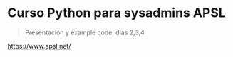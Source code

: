 # Curso Python para sysadmins APSL

> Presentación y example code. dias 2,3,4

https://www.apsl.net/


